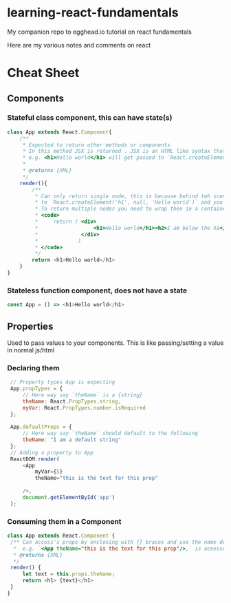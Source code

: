 # learning-react-fundamentals

My companion repo to egghead.io tutorial on react fundamentals

Here are my various notes and comments on react

# Cheat Sheet
## Components
### Stateful class component, this can have state(s)
```js
class App extends React.Component{
    /**
     * Expected to return other methods or components
     * In this method JSX is returned . JSX is an HTML like syntax that gets converted to JS
     * e.g. <h1>Hello world</h1> will get passed to `React.createElement('h1', null, 'Hello world')`
     *
     * @returns {XML}
     */
    render(){
        /**
         * Can only return single node, this is because behind teh scenes JSX converts ` <h1>Hello world</h1>`
         * to `React.createElement('h1', null, 'Hello world')` and you cant have 2 functions after one another.
         * To return multiple nodes you need to wrap then in a container/parent node e.g.
         * <code> 
         *     return ( <div>
         *                  <h1>Hello world</h1><h2>I am below the h1</h2>
         *              </div>
         *             )
         * </code>
         */
        return <h1>Hello world</h1>
    }
}
```
### Stateless function component, does not have a state
```js
const App = () => <h1>Hello world</h1>
```
## Properties 
Used to pass values to your components. This is like passing/setting a value in normal js/html
### Declaring them
```js
 // Property types App is expecting
 App.propTypes = {
     // Here way say `theName` is a {string}
     theName: React.PropTypes.string,
     myVar: React.PropTypes.number.isRequired
 };
 
 App.defaultProps = {
     // Here way say `theName` should default to the following 
     theName: "I am a default string"
 };
 // Adding a property to App
 ReactDOM.render(
     <App
         myVar={5}
         theName="this is the text for this prop"
     
     />,
     document.getElementById('app')
 );
```
### Consuming them in a Component
```js
class App extends React.Component {
 /** Can access's props by enclosing with {} braces and use the name defined in the `ReactDOM.render(` prop
  *  e.g. `<App theName="this is the text for this prop"/>,` is aceessed by  `{this.props.theName}`
  * @returns {XML}
  */
 render() {
     let text = this.props.theName;
     return <h1> {text}</h1>
 }
}
```
 